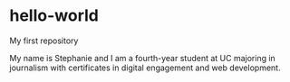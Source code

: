 # hello-world
My first repository

My name is Stephanie and I am a fourth-year student at UC majoring in journalism with certificates in digital engagement and web development.